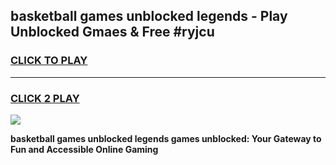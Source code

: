 
## basketball games unblocked legends - Play Unblocked Gmaes & Free #ryjcu
<h3>
<a href="https://news.freeplayer.one?title=basketball_games_unblocked_legends&ref=03M">CLICK TO PLAY</a></h3>
<hr>

<h3>
<a href="https://news.freeplayer.one?title=basketball_games_unblocked_legends&ref=03M">CLICK 2 PLAY</a>
  
</h3>

<a href="https://news.freeplayer.one?title=basketball_games_unblocked_legends&ref=03M"><img src="https://clearcache.store/games.png"></a>


**basketball games unblocked legends games unblocked: Your Gateway to Fun and Accessible Online Gaming**

